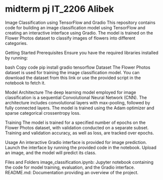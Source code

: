 # midterm pj IT_2206 Alibek


Image Classification using TensorFlow and Gradio
This repository contains code for building an image classification model using TensorFlow and creating an interactive interface using Gradio. The model is trained on the Flower Photos dataset to classify images of flowers into different categories.

Getting Started
Prerequisites
Ensure you have the required libraries installed by running:

bash
Copy code
pip install gradio tensorflow
Dataset
The Flower Photos dataset is used for training the image classification model. You can download the dataset from this link or use the provided script in the notebook to fetch it.

Model Architecture
The deep learning model employed for image classification is a sequential Convolutional Neural Network (CNN). The architecture includes convolutional layers with max-pooling, followed by fully connected layers. The model is trained using the Adam optimizer and sparse categorical crossentropy loss.

Training
The model is trained for a specified number of epochs on the Flower Photos dataset, with validation conducted on a separate subset. Training and validation accuracy, as well as loss, are tracked over epochs.

Usage
An interactive Gradio interface is provided for image prediction. Launch the interface by running the provided code in the notebook. Upload an image, and the model will predict its class.

Files and Folders
image_classification.ipynb: Jupyter notebook containing the code for model training, evaluation, and the Gradio interface.
README.md: Documentation providing an overview of the project.
